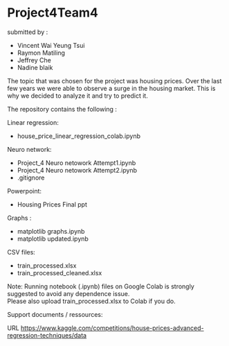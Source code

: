 # Project4Team4

submitted by :
- Vincent Wai Yeung Tsui
- Raymon Matiling
- Jeffrey Che
- Nadine blaik

The topic that was chosen for the project was housing prices. Over the last few years we were able to observe a surge in the housing market. This is why we decided to analyze it and try to predict it.

The repository contains the following :

Linear regression:
- house_price_linear_regression_colab.ipynb
  
Neuro network:
- Project_4 Neuro netowork Attempt1.ipynb
- Project_4 Neuro netowork Attempt2.ipynb
- .gitignore
  
Powerpoint:
- Housing Prices Final ppt
  
Graphs :
- matplotlib graphs.ipynb
- matplotlib updated.ipynb

CSV files:
- train_processed.xlsx
- train_processed_cleaned.xlsx

Note: Running notebook (.ipynb) files on Google Colab is strongly suggested to avoid any dependence issue.   
Please also upload train_processed.xlsx to Colab if you do.

Support documents / ressources:

URL https://www.kaggle.com/competitions/house-prices-advanced-regression-techniques/data
